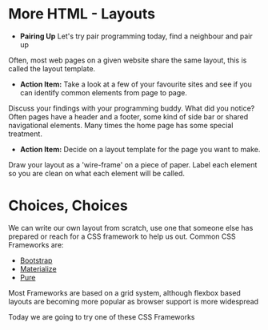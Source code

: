 # More HTML - Layouts

* **Pairing Up** Let's try pair programming today, find a neighbour and pair up

Often, most web pages on a given website share the same layout, this is called the layout template. 

* **Action Item:** Take a look at a few of your favourite sites and see if you can identify common elements from page to page. 

Discuss your findings with your programming buddy. What did you notice? Often pages have a header and a footer, some kind of side bar or shared navigational elements. Many times the home page has some special treatment. 

* **Action Item:** Decide on a layout template for the page you want to make. 

Draw your layout as a 'wire-frame' on a piece of paper. Label each element so you are clean on what each element will be called.

# Choices, Choices

We can write our own layout from scratch, use one that someone else has prepared or reach for a CSS framework to help us out. Common CSS Frameworks are:

* [Bootstrap](http://getbootstrap.com/)
* [Materialize](http://materializecss.com/)
* [Pure](https://purecss.io/)

Most Frameworks are based on a grid system, although flexbox based layouts are becoming more popular as browser support is more widespread

Today we are going to try one of these CSS Frameworks
